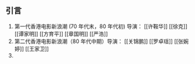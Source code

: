 
## 引言
1. 第一代香港电影新浪潮 (70 年代末，80 年代初) 导演：
	[[许鞍华]]
	[[徐克]]
	[[谭家明]]
	[[方育平]]
	[[章国明]]
	[[严浩]]
2. 第二代香港电影新浪潮（80 年代中期）导演：
	[[关锦鹏]]
	[[罗卓瑶]]
	[[张婉婷]]
	[[王家卫]]
3. 